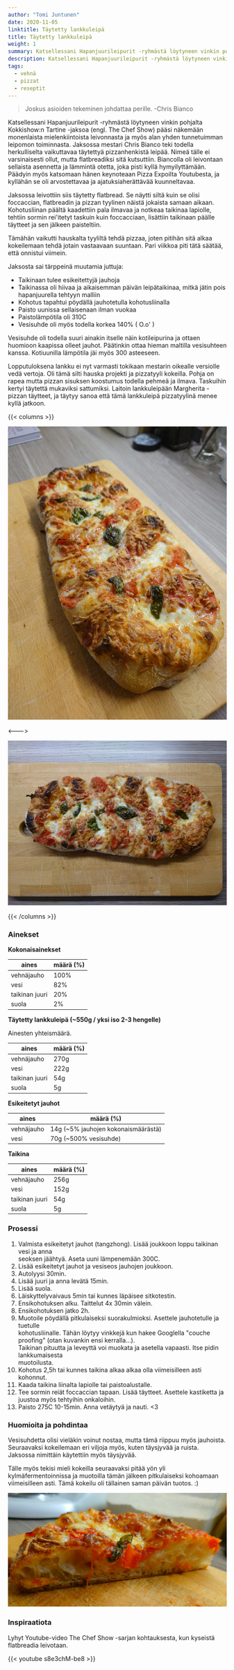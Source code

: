 ```yaml
---
author: "Tomi Juntunen"
date: 2020-11-05
linktitle: Täytetty lankkuleipä
title: Täytetty lankkuleipä
weight: 1
summary: Katsellessani Hapanjuurileipurit -ryhmästä löytyneen vinkin pohjalta Kokkishow:n Tartine -jaksoa (engl. The Chef Show) pääsi näkemään monenlaista mielenkiintoista leivonnasta ja myös alan yhden tunnetuimman leipomon toiminnasta. Jaksossa mestari Chris Bianco teki todella herkulliselta vaikuttavaa täytettyä pizzanhenkistä leipää. Nimeä tälle ei varsinaisesti ollut, mutta flatbreadiksi sitä kutsuttiin.
description: Katsellessani Hapanjuurileipurit -ryhmästä löytyneen vinkin pohjalta Kokkishow:n Tartine -jaksoa (engl. The Chef Show) pääsi näkemään monenlaista mielenkiintoista leivonnasta ja myös alan yhden tunnetuimman leipomon toiminnasta. Jaksossa mestari Chris Bianco teki todella herkulliselta vaikuttavaa täytettyä pizzanhenkistä leipää. Nimeä tälle ei varsinaisesti ollut, mutta flatbreadiksi sitä kutsuttiin.
tags:
  - vehnä
  - pizzat
  - reseptit
---
```


> Joskus asioiden tekeminen johdattaa perille. -Chris Bianco

Katsellessani Hapanjuurileipurit -ryhmästä löytyneen vinkin pohjalta
Kokkishow:n Tartine -jaksoa (engl. The Chef Show) pääsi näkemään
monenlaista mielenkiintoista leivonnasta ja myös alan yhden tunnetuimman leipomon toiminnasta.
Jaksossa mestari Chris Bianco teki todella herkulliselta vaikuttavaa täytettyä
pizzanhenkistä leipää. Nimeä tälle ei varsinaisesti ollut, mutta flatbreadiksi sitä
kutsuttiin. Biancolla oli leivontaan sellaista asennetta ja lämmintä otetta,
joka pisti kyllä hymyilyttämään. Päädyin myös katsomaan hänen keynoteaan Pizza Expoilta
Youtubesta, ja kyllähän se oli arvostettavaa ja ajatuksiaherättävää kuunneltavaa.

Jaksossa leivottiin siis täytetty flatbread. Se näytti siltä kuin se olisi foccaccian, flatbreadin
ja pizzan tyylinen näistä jokaista samaan aikaan. Kohotusliinan päältä kaadettiin pala
ilmavaa ja notkeaa taikinaa lapiolle, tehtiin sormin rei'itetyt taskuin kuin foccacciaan,
lisättiin taikinaan päälle täytteet ja sen jälkeen paisteltiin.

Tämähän vaikutti hauskalta tyyliltä tehdä pizzaa, joten pitihän sitä alkaa kokeilemaan
tehdä jotain vastaavaan suuntaan. Pari viikkoa piti tätä säätää, että onnistui viimein.

Jaksosta sai tärppeinä muutamia juttuja:

* Taikinaan tulee esikeitettyjä jauhoja
* Taikinassa oli hiivaa ja aikaisemman päivän leipätaikinaa, mitkä jätin pois hapanjuurella
tehtyyn malliin
* Kohotus tapahtui pöydällä jauhotetulla kohotusliinalla 
* Paisto uunissa sellaisenaan ilman vuokaa
* Paistolämpötila oli 310C
* Vesisuhde oli myös todella korkea 140% ( O.o' )

Vesisuhde oli todella suuri ainakin itselle näin kotileipurina ja ottaen huomioon kaapissa
olleet jauhot. Päätinkin ottaa hieman maltilla vesisuhteen kanssa. Kotiuunilla lämpötila
jäi myös 300 asteeseen.

Lopputuloksena lankku ei nyt varmasti tokikaan mestarin oikealle versiolle vedä vertoja. Oli tämä silti hauska
projekti ja pizzatyyli kokeilla. Pohja on rapea mutta pizzan sisuksen koostumus todella pehmeä
ja ilmava. Taskuihin kertyi täytettä mukaviksi sattumiksi. Laitoin lankkuleipään Margherita
-pizzan täytteet, ja täytyy sanoa että tämä lankkuleipä pizzatyylinä menee kyllä jatkoon.

{{< columns >}}

[![](/leivonta/pizzat/taytetty-lankkuleipa-1.jpg)](/leivonta/pizzat/taytetty-lankkuleipa-1.jpg)

<--->

[![](/leivonta/pizzat/taytetty-lankkuleipa-2.jpg)](/leivonta/pizzat/taytetty-lankkuleipa-2.jpg)

{{< /columns >}}

### Ainekset

**Kokonaisainekset**

|aines|määrä (%)|
|-|-|
|vehnäjauho|100%|
|vesi|82%|
|taikinan juuri|20%|
|suola|2%|

**Täytetty lankkuleipä (~550g / yksi iso 2-3 hengelle)**

Ainesten yhteismäärä.

|aines|määrä (%)|
|-|-|
|vehnäjauho|270g|
|vesi|222g|
|taikinan juuri|54g|
|suola|5g|

**Esikeitetyt jauhot**

|aines|määrä (%)|
|-|-|
|vehnäjauho|14g (~5% jauhojen kokonaismäärästä)|
|vesi|70g (~500% vesisuhde)|

**Taikina**

|aines|määrä (%)|
|-|-|
|vehnäjauho|256g|
|vesi|152g|
|taikinan juuri|54g|
|suola|5g|

### Prosessi

1. Valmista esikeitetyt jauhot (tangzhong). Lisää joukkoon loppu taikinan vesi ja anna\
seoksen jäähtyä. Aseta uuni lämpenemään 300C.
2. Lisää esikeitetyt jauhot ja vesiseos jauhojen joukkoon.
3. Autolyysi 30min.
4. Lisää juuri ja anna levätä 15min.
5. Lisää suola.
6. Läiskyttelyvaivaus 5min tai kunnes läpäisee sitkotestin.
7. Ensikohotuksen alku. Taittelut 4x 30min välein.
8. Ensikohotuksen jatko 2h.
9. Muotoile pöydällä pitkulaiseksi suorakulmioksi. Asettele jauhotetulle ja tuetulle\
kohotusliinalle. Tähän löytyy vinkkejä kun hakee Googlella "couche proofing" (otan kuvankin ensi kerralla...).\
Taikinan pituutta ja leveyttä voi muokata ja asetella vapaasti. Itse pidin lankkumaisesta\
muotoilusta.
10. Kohotus 2,5h tai kunnes taikina alkaa alkaa olla viimeisilleen asti kohonnut.
11. Kaada taikina liinalta lapiolle tai paistoalustalle.
12. Tee sormin reiät foccaccian tapaan. Lisää täytteet. Asettele kastiketta ja juustoa
myös tehtyihin onkaloihin.
13. Paisto 275C 10-15min. Anna vetäytyä ja nauti. <3

### Huomioita ja pohdintaa

Vesisuhdetta olisi vieläkin voinut nostaa, mutta tämä riippuu myös jauhoista.
Seuraavaksi kokeilemaan eri viljoja myös, kuten täysjyvää ja ruista. Jaksossa nimittäin käytettiin
myös täysjyvää.

Tälle myös tekisi mieli kokeilla seuraavaksi pitää yön yli kylmäfermentoinnissa
ja muotoilla tämän jälkeen pitkulaiseksi kohoamaan viimeisilleen asti. Tämä kokeilu
oli tällainen saman päivän tuotos. :)

[![](/leivonta/pizzat/taytetty-lankkuleipa-3.jpg)](/leivonta/pizzat/taytetty-lankkuleipa-3.jpg)

### Inspiraatiota

Lyhyt Youtube-video The Chef Show -sarjan kohtauksesta, kun kyseistä flatbreadia leivotaan.

{{< youtube s8e3chM-be8 >}}